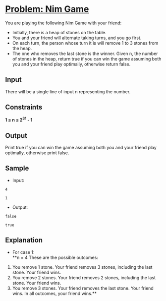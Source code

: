 # [Problem: Nim Game](https://my.newtonschool.co/playground/code/zpsi4qxv9ef2)

You are playing the following Nim Game with your friend:

- Initially, there is a heap of stones on the table.
- You and your friend will alternate taking turns, and you go first.
- On each turn, the person whose turn it is will remove 1 to 3 stones from the heap.
- The one who removes the last stone is the winner.
Given n, the number of stones in the heap, return true if you can win the game assuming both you and your friend play optimally, otherwise return false.

## Input

There will be a single line of input n representing the number.

## Constraints

**1 ≤ n ≤ 2<sup>31</sup> - 1**

## Output

Print true if you can win the game assuming both you and your friend play optimally, otherwise print false.

## Sample

- Input:
```
4

1
```

- Output:
```
false

true
```

## Explanation

- For case 1: <br> **n = 4
These are the possible outcomes:
1. You remove 1 stone. Your friend removes 3 stones, including the last stone. Your friend wins.
2. You remove 2 stones. Your friend removes 2 stones, including the last stone. Your friend wins.
3. You remove 3 stones. Your friend removes the last stone. Your friend wins.
In all outcomes, your friend wins.** <br>
